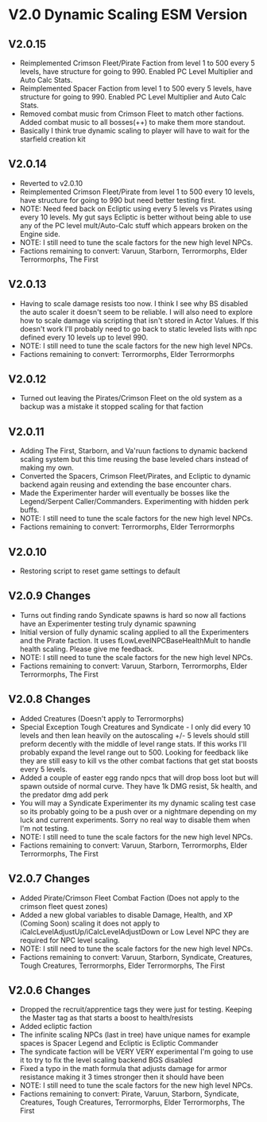 # V2.0 Dynamic Scaling ESM Version

## V2.0.15
* Reimplemented Crimson Fleet/Pirate Faction from level 1 to 500 every 5 levels, have structure for going to 990. Enabled PC Level Multiplier and Auto Calc Stats.
* Reimplemented Spacer Faction from level 1 to 500 every 5 levels, have structure for going to 990. Enabled PC Level Multiplier and Auto Calc Stats.
* Removed combat music from Crimson Fleet to match other factions. Added combat music to all bosses(++) to make them more standout. 
* Basically I think true dynamic scaling to player will have to wait for the starfield creation kit

## V2.0.14
* Reverted to v2.0.10
* Reimplemented Crimson Fleet/Pirate from level 1 to 500 every 10 levels, have structure for going to 990 but need better testing first. 
* NOTE: Need feed back on Ecliptic using every 5 levels vs Pirates using every 10 levels. My gut says Ecliptic is better without being able to use any of the PC level mult/Auto-Calc stuff which appears broken on the Engine side. 
* NOTE: I still need to tune the scale factors for the new high level NPCs. 
* Factions remaining to convert: Varuun, Starborn, Terrormorphs, Elder Terrormorphs, The First

## V2.0.13
* Having to scale damage resists too now. I think I see why BS disabled the auto scaler it doesn't seem to be reliable. I will also need to explore how to scale damage via scripting that isn't stored in Actor Values. If this doesn't work I'll probably need to go back to static leveled lists with npc defined every 10 levels up to level 990. 
* NOTE: I still need to tune the scale factors for the new high level NPCs. 
* Factions remaining to convert: Terrormorphs, Elder Terrormorphs


## V2.0.12
* Turned out leaving the Pirates/Crimson Fleet on the old system as a backup was a mistake it stopped scaling for that faction

## V2.0.11
* Adding The First, Starborn, and Va'ruun factions to dynamic backend scaling system but this time reusing the base leveled chars instead of making my own.
* Converted the Spacers, Crimson Fleet/Pirates, and Ecliptic to dynamic backend again reusing and extending the base encounter chars. 
* Made the Experimenter harder will eventually be bosses like the Legend/Serpent Caller/Commanders. Experimenting with hidden perk buffs. 
* NOTE: I still need to tune the scale factors for the new high level NPCs. 
* Factions remaining to convert: Terrormorphs, Elder Terrormorphs

## V2.0.10
* Restoring script to reset game settings to default

## V2.0.9 Changes
* Turns out finding rando Syndicate spawns is hard so now all factions have an Experimenter testing truly dynamic spawning
* Initial version of fully dynamic scaling applied to all the Experimenters and the Pirate faction. It uses fLowLevelNPCBaseHealthMult to handle health scaling. Please give me feedback.
* NOTE: I still need to tune the scale factors for the new high level NPCs. 
* Factions remaining to convert: Varuun, Starborn, Terrormorphs, Elder Terrormorphs, The First

## V2.0.8 Changes
* Added Creatures (Doesn't apply to Terrormorphs)
* Special Exception Tough Creatures and Syndicate - I only did every 10 levels and then lean heavily on the autoscaling +/- 5 levels should still preform decently with the middle of level range stats. If this works I'll probably expand the level range out to 500. Looking for feedback like they are still easy to kill vs the other combat factions that get stat boosts every 5 levels. 
* Added a couple of easter egg rando npcs that will drop boss loot but will spawn outside of normal curve. They have 1k DMG resist, 5k health, and the predator dmg add perk
* You will may a Syndicate Experimenter its my dynamic scaling test case so its probably going to be a push over or a nightmare depending on my luck and current experiments. Sorry no real way to disable them when I'm not testing. 
* NOTE: I still need to tune the scale factors for the new high level NPCs. 
* Factions remaining to convert: Varuun, Starborn, Terrormorphs, Elder Terrormorphs, The First

## V2.0.7 Changes
* Added Pirate/Crimson Fleet Combat Faction (Does not apply to the crimson fleet quest zones)
* Added a new global variables to disable Damage, Health, and XP (Coming Soon) scaling it does not apply to iCalcLevelAdjustUp/iCalcLevelAdjustDown or Low Level NPC they are required for NPC level scaling.
* NOTE: I still need to tune the scale factors for the new high level NPCs. 
* Factions remaining to convert: Varuun, Starborn, Syndicate, Creatures, Tough Creatures, Terrormorphs, Elder Terrormorphs, The First

## V2.0.6 Changes
* Dropped the recruit/apprentice tags they were just for testing. Keeping the Master tag as that starts a boost to health/resists
* Added ecliptic faction
* The infinite scaling NPCs (last in tree) have unique names for example spaces is Spacer Legend and Ecliptic is Ecliptic Commander
* The syndicate faction will be VERY VERY experimental I'm going to use it to try to fix the level scaling backend BGS disabled
* Fixed a typo in the math formula that adjusts damage for armor resistance making it 3 times stronger then it should have been 
* NOTE: I still need to tune the scale factors for the new high level NPCs. 
* Factions remaining to convert: Pirate, Varuun, Starborn, Syndicate, Creatures, Tough Creatures, Terrormorphs, Elder Terrormorphs, The First
